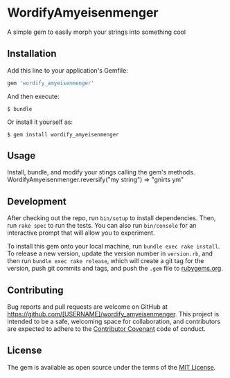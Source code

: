 # WordifyAmyeisenmenger

A simple gem to easily morph your strings into something cool

## Installation

Add this line to your application's Gemfile:

```ruby
gem 'wordify_amyeisenmenger'
```

And then execute:

    $ bundle

Or install it yourself as:

    $ gem install wordify_amyeisenmenger

## Usage

Install, bundle, and modify your stings calling the gem's methods.
WordifyAmyeisenmenger.reversify("my string") => "gnirts ym"

## Development

After checking out the repo, run `bin/setup` to install dependencies. Then, run `rake spec` to run the tests. You can also run `bin/console` for an interactive prompt that will allow you to experiment.

To install this gem onto your local machine, run `bundle exec rake install`. To release a new version, update the version number in `version.rb`, and then run `bundle exec rake release`, which will create a git tag for the version, push git commits and tags, and push the `.gem` file to [rubygems.org](https://rubygems.org).

## Contributing

Bug reports and pull requests are welcome on GitHub at https://github.com/[USERNAME]/wordify_amyeisenmenger. This project is intended to be a safe, welcoming space for collaboration, and contributors are expected to adhere to the [Contributor Covenant](contributor-covenant.org) code of conduct.


## License

The gem is available as open source under the terms of the [MIT License](http://opensource.org/licenses/MIT).

